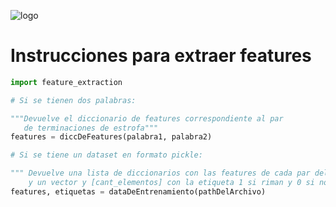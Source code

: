 ![logo](https://www.photobox.co.uk/my/photo?album_id=5430144338&photo_id=501118824545)

# Instrucciones para extraer features

```python
import feature_extraction

# Si se tienen dos palabras:

"""Devuelve el diccionario de features correspondiente al par 
   de terminaciones de estrofa"""
features = diccDeFeatures(palabra1, palabra2)

# Si se tiene un dataset en formato pickle:

""" Devuelve una lista de diccionarios con las features de cada par del corpus
    y un vector y [cant_elementos] con la etiqueta 1 si riman y 0 si no"""
features, etiquetas = dataDeEntrenamiento(pathDelArchivo)
```